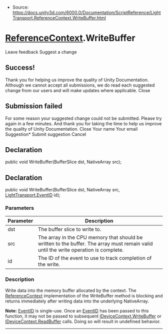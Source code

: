* Source: https://docs.unity3d.com/6000.0/Documentation/ScriptReference/LightTransport.ReferenceContext.WriteBuffer.html

#  [ReferenceContext](https://docs.unity3d.com/6000.0/Documentation/ScriptReference/LightTransport.ReferenceContext.html).WriteBuffer
Leave feedback
Suggest a change
## Success!
Thank you for helping us improve the quality of Unity Documentation. Although we cannot accept all submissions, we do read each suggested change from our users and will make updates where applicable.
Close
## Submission failed
For some reason your suggested change could not be submitted. Please <a>try again</a> in a few minutes. And thank you for taking the time to help us improve the quality of Unity Documentation.
Close
Your name Your email Suggestion* Submit suggestion
Cancel
## Declaration
public void WriteBuffer(BufferSlice<T> dst, NativeArray<T> src); 
## Declaration
public void WriteBuffer(BufferSlice<T> dst, NativeArray<T> src, [LightTransport.EventID](https://docs.unity3d.com/6000.0/Documentation/ScriptReference/LightTransport.EventID.html) id); 
### Parameters
Parameter | Description  
---|---  
dst | The buffer slice to write to.  
src | The array in the CPU memory that should be written to the buffer. The array must remain valid until the write operation is complete.  
id | The ID of the event to use to track completion of the write.  
### Description
Write data into the memory buffer allocated by the context.
The [ReferenceContext](https://docs.unity3d.com/6000.0/Documentation/ScriptReference/LightTransport.ReferenceContext.html) implementation of the WriteBuffer method is blocking and returns immediately after writing data into the underlying NativeArray.  
  
**Note:** [EventID](https://docs.unity3d.com/6000.0/Documentation/ScriptReference/LightTransport.EventID.html) is single-use. Once an [EventID](https://docs.unity3d.com/6000.0/Documentation/ScriptReference/LightTransport.EventID.html) has been passed to this function, it may not be passed to subsequent [IDeviceContext.WriteBuffer](https://docs.unity3d.com/6000.0/Documentation/ScriptReference/LightTransport.IDeviceContext.WriteBuffer.html) or [IDeviceContext.ReadBuffer](https://docs.unity3d.com/6000.0/Documentation/ScriptReference/LightTransport.IDeviceContext.ReadBuffer.html) calls. Doing so will result in undefined behavior.
* * *

